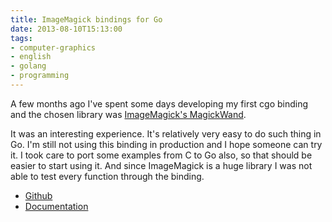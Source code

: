 ```yaml
---
title: ImageMagick bindings for Go
date: 2013-08-10T15:13:00
tags:
- computer-graphics
- english
- golang
- programming
---
```


A few months ago I've spent some days developing my first cgo binding and the chosen library was 
[ImageMagick's MagickWand](http://www.imagemagick.org/script/magick-wand.php).

It was an interesting experience. It's relatively very easy to do such thing in Go. I'm still not using this binding in 
production and I hope someone can try it. I took care to port some examples from C to Go also, so that should be easier
to start using it. And since ImageMagick is a huge library I was not able to test every function through the binding.

* [Github](https://github.com/gographics/imagick)
* [Documentation](https://gowalker.org/github.com/gographics/imagick/imagick)
